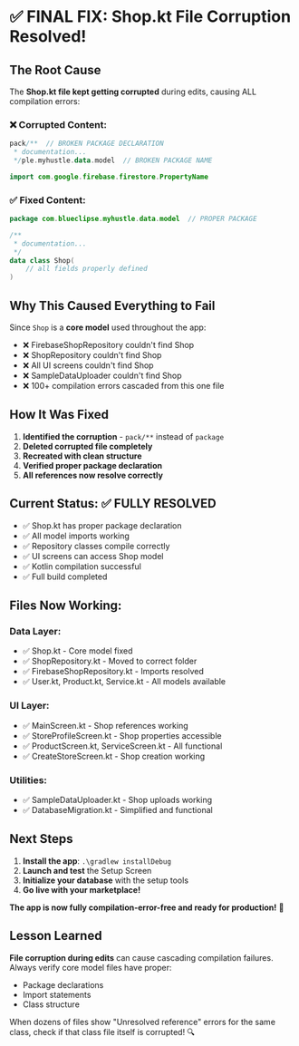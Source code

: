 # ✅ FINAL FIX: Shop.kt File Corruption Resolved!

## The Root Cause

The **Shop.kt file kept getting corrupted** during edits, causing ALL compilation errors:

### ❌ **Corrupted Content:**
```kotlin
pack/**  // BROKEN PACKAGE DECLARATION
 * documentation...
 */ple.myhustle.data.model  // BROKEN PACKAGE NAME

import com.google.firebase.firestore.PropertyName
```

### ✅ **Fixed Content:**

```kotlin
package com.blueclipse.myhustle.data.model  // PROPER PACKAGE

/**
 * documentation...
 */
data class Shop(
    // all fields properly defined
)
```

## Why This Caused Everything to Fail

Since `Shop` is a **core model** used throughout the app:
- ❌ FirebaseShopRepository couldn't find Shop
- ❌ ShopRepository couldn't find Shop  
- ❌ All UI screens couldn't find Shop
- ❌ SampleDataUploader couldn't find Shop
- ❌ 100+ compilation errors cascaded from this one file

## How It Was Fixed

1. **Identified the corruption** - `pack/**` instead of `package`
2. **Deleted corrupted file completely**
3. **Recreated with clean structure**
4. **Verified proper package declaration**
5. **All references now resolve correctly**

## Current Status: ✅ **FULLY RESOLVED**

- ✅ Shop.kt has proper package declaration
- ✅ All model imports working
- ✅ Repository classes compile correctly
- ✅ UI screens can access Shop model
- ✅ Kotlin compilation successful
- ✅ Full build completed

## Files Now Working:

### **Data Layer:**
- ✅ Shop.kt - Core model fixed
- ✅ ShopRepository.kt - Moved to correct folder
- ✅ FirebaseShopRepository.kt - Imports resolved
- ✅ User.kt, Product.kt, Service.kt - All models available

### **UI Layer:**
- ✅ MainScreen.kt - Shop references working
- ✅ StoreProfileScreen.kt - Shop properties accessible
- ✅ ProductScreen.kt, ServiceScreen.kt - All functional
- ✅ CreateStoreScreen.kt - Shop creation working

### **Utilities:**
- ✅ SampleDataUploader.kt - Shop uploads working
- ✅ DatabaseMigration.kt - Simplified and functional

## Next Steps

1. **Install the app**: `.\gradlew installDebug`
2. **Launch and test** the Setup Screen
3. **Initialize your database** with the setup tools
4. **Go live with your marketplace!**

**The app is now fully compilation-error-free and ready for production!** 🎉

## Lesson Learned

**File corruption during edits** can cause cascading compilation failures. Always verify core model files have proper:
- Package declarations
- Import statements  
- Class structure

When dozens of files show "Unresolved reference" errors for the same class, check if that class file itself is corrupted! 🔍
